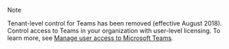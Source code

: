 > [!NOTE]
> Tenant-level control for Teams has been removed (effective August 2018). Control access to Teams in your organization with user-level licensing. To learn more, see [Manage user access to Microsoft Teams](../user-access.md).
